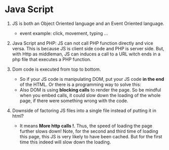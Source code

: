 # Java Script

1. JS is both an Object Oriented language and an Event Oriented language.
    - event example: click, movement, typing ...

2. Java Script and PHP: JS can not call PHP function directly and vice versa.
This is because JS is client side code and PHP is server side.
But, with Http as middleman, JS can induces a call to a URL witch ends
in a php file that executes a PHP function.

3. Dom code is executed from top to bottom.
    - So if your JS code is manipulating DOM,
    put your JS code __in the end__ of the HTML. Or there is a programming
    way to solve this: <script>window.onload = function {JS code}</script>
    - Also DOM is using __blocking calls__ to render the page.
    So be mindful when you embed calls, it could slow down the loading of the
    whole page, if there were something wrong with the code.

4. Downside of factoring JS files into a single file instead of putting it
in html?
    - It means __More http calls !__. Thus, the speed of loading the page
    further slows down! Note, for the second and third time of loading this
    page, this JS is very likely to have been cached. But for the first time
    this indeed will slow down the loading.